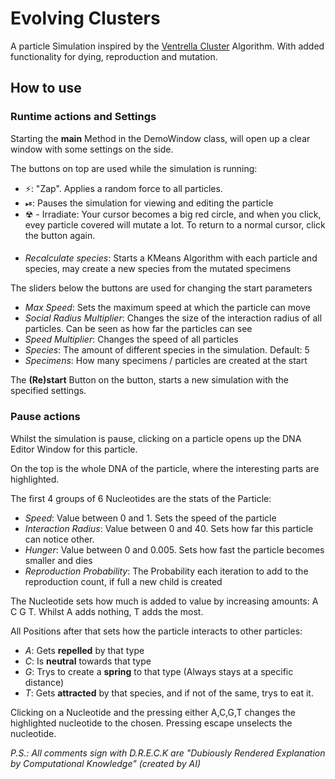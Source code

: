 # Evolving Clusters
A particle Simulation inspired by the [Ventrella Cluster](https://www.ventrella.com/Clusters/intro.html) Algorithm.
With added functionality for dying, reproduction and mutation.

## How to use

### Runtime actions and Settings
Starting the **main** Method in the DemoWindow class, will open up a
clear window with some settings on the side. 

The buttons on top are used while the simulation is running:
- ⚡: "Zap". Applies a random force to all particles.
- ⏯: Pauses the simulation for viewing and editing the particle
- ☢ - Irradiate: Your cursor becomes a big red circle, and when you click, evey particle covered will mutate a lot. To return to a normal cursor, click the button again.

####

- *Recalculate species*: Starts a KMeans Algorithm with each particle and species, may create a new species from the mutated specimens

The sliders below the buttons are used for changing the start parameters
- *Max Speed*: Sets the maximum speed at which the particle can move
- *Social Radius Multiplier*: Changes the size of the interaction radius of all 
particles. Can be seen as how far the particles can see
- *Speed Multiplier*: Changes the speed of all particles
- *Species*: The amount of different species in the simulation. Default: 5
- *Specimens*: How many specimens / particles are created at the start

The **(Re)start** Button on the button, starts a new simulation with the specified settings.

### Pause actions
Whilst the simulation is pause, clicking on a particle opens up the DNA Editor Window
for this particle.

On the top is the whole DNA of the particle, where the interesting parts are highlighted.

The first 4 groups of 6 Nucleotides are the stats of the Particle:
- *Speed*: Value between 0 and 1. Sets the speed of the particle
- *Interaction Radius*: Value between 0 and 40. Sets how far this particle can notice other.
- *Hunger*: Value between 0 and 0.005. Sets how fast the particle becomes smaller and dies
- *Reproduction Probability*: The Probability each iteration to add to the reproduction count, if full a new child is created

The Nucleotide sets how much is added to value by increasing amounts: A C G T. Whilst A adds nothing, T adds the most.

All Positions after that sets how the particle interacts to other particles:
- *A*: Gets **repelled** by that type
- *C*: Is **neutral** towards that type
- *G*: Trys to create a **spring** to that type (Always stays at a specific distance)
- *T*: Gets **attracted** by that species, and if not of the same, trys to eat it.


Clicking on a Nucleotide and the pressing either A,C,G,T changes the highlighted nucleotide to the chosen.
Pressing escape unselects the nucleotide.



*P.S.: All comments sign with D.R.E.C.K are "Dubiously Rendered Explanation by Computational Knowledge" (created by AI)*



